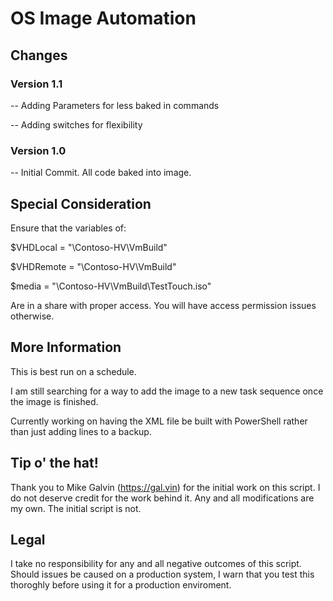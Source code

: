# OS Image Automation

## Changes

### Version 1.1

-- Adding Parameters for less baked in commands

-- Adding switches for flexibility

### Version 1.0

-- Initial Commit. All code baked into image.

## Special Consideration

Ensure that the variables of: 

$VHDLocal = "\\Contoso-HV\VmBuild"

$VHDRemote = "\\Contoso-HV\VmBuild"

$media = "\\Contoso-HV\VmBuild\TestTouch.iso"

Are in a share with proper access. You will have access permission issues otherwise.

## More Information

This is best run on a schedule.

I am still searching for a way to add the image to a new task sequence once the image is finished.

Currently working on having the XML file be built with PowerShell rather than just adding lines to a backup.

## Tip o' the hat!

Thank you to Mike Galvin (https://gal.vin) for the initial work on this script. I do not deserve credit for the work behind it. Any and all modifications are my own. The initial script is not.

## Legal

I take no responsibility for any and all negative outcomes of this script. Should issues be caused on a production system, I warn that you test this thoroghly before using it for a production enviroment.